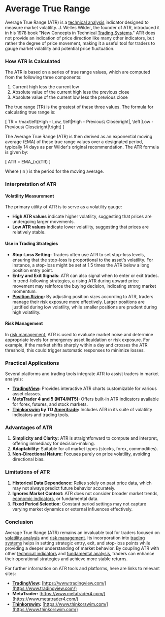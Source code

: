 # Average True Range

Average True Range (ATR) is a [technical analysis](../t/technical_analysis.md) indicator designed to measure market volatility. J. Welles Wilder, the founder of ATR, introduced it in his 1978 book "New Concepts in Technical [Trading Systems](../t/trading_systems.md)." ATR does not provide an indication of price direction like many other indicators, but rather the degree of price movement, making it a useful tool for traders to gauge market volatility and potential price fluctuation.

### How ATR is Calculated

The ATR is based on a series of true range values, which are computed from the following three components:

1. Current high less the current low
2. Absolute value of the current high less the previous close
3. Absolute value of the current low less the previous close

The true range (TR) is the greatest of these three values. The formula for calculating true range is:

\[ TR = \max\left(High - Low, \left|High - Previous\ Close\right|, \left|Low - Previous\ Close\right|\right) \]

The Average True Range (ATR) is then derived as an exponential moving average (EMA) of these true range values over a designated period, typically 14 days as per Wilder's original recommendation. The ATR formula is given by:

\[ ATR = EMA_{n}(TR) \]

Where \( n \) is the period for the moving average.

### Interpretation of ATR

#### Volatility Measurement

The primary utility of ATR is to serve as a volatility gauge:
- **High ATR values** indicate higher volatility, suggesting that prices are undergoing larger movements.
- **Low ATR values** indicate lower volatility, suggesting that prices are relatively stable.

#### Use in Trading Strategies

- **Stop-Loss Setting:** Traders often use ATR to set stop-loss levels, ensuring that the stop-loss is proportional to the asset's volatility. For instance, a stop-loss might be set at 1.5 times the ATR below a long position entry point.
- **Entry and Exit Signals:** ATR can also signal when to enter or exit trades. In trend-following strategies, a rising ATR during upward price movement may reinforce the buying decision, indicating strong market momentum.
- **[Position Sizing](../p/position_sizing.md):** By adjusting position sizes according to ATR, traders manage their risk exposure more effectively. Larger positions are justified during low volatility, while smaller positions are prudent during high volatility.

#### Risk Management

In [risk management](../r/risk_management.md), ATR is used to evaluate market noise and determine appropriate levels for emergency asset liquidation or risk exposure. For example, if the market shifts sharply within a day and crosses the ATR threshold, this could trigger automatic responses to minimize losses.

### Practical Applications

Several platforms and trading tools integrate ATR to assist traders in market analysis:

- **[TradingView](../t/tradingview.md):** Provides interactive ATR charts customizable for various asset classes.
- **MetaTrader 4 and 5 (MT4/MT5):** Offers built-in ATR indicators available for forex, futures, and stock markets.
- **[Thinkorswim](../t/thinkorswim.md) by TD [Ameritrade](../a/ameritrade.md):** Includes ATR in its suite of volatility indicators and trading tools.

### Advantages of ATR

1. **Simplicity and Clarity:** ATR is straightforward to compute and interpret, offering immediacy for decision-making.
2. **Adaptability:** Suitable for all market types (stocks, forex, commodities).
3. **Non-Directional Nature:** Focuses purely on price volatility, avoiding directional bias.

### Limitations of ATR

1. **Historical Data Dependence:** Relies solely on past price data, which may not always predict future behavior accurately.
2. **Ignores Market Context:** ATR does not consider broader market trends, [economic indicators](../e/economic_indicators.md), or fundamental data.
3. **Fixed Period Selection:** Constant period settings may not capture varying market dynamics or external influences effectively.

### Conclusion

Average True Range (ATR) remains an invaluable tool for traders focused on [volatility analysis](../v/volatility_analysis.md) and [risk management](../r/risk_management.md). Its incorporation into [trading systems](../t/trading_systems.md) helps in setting strategic entry, exit, and stop-loss points while providing a deeper understanding of market behavior. By coupling ATR with other [technical indicators](../t/technical_indicators.md) and [fundamental analysis](../f/fundamental_analysis.md), traders can enhance their operational strategies and achieve more stable returns.

For further information on ATR tools and platforms, here are links to relevant sites:

- **[TradingView](../t/tradingview.md):** [https://www.tradingview.com/](https://www.tradingview.com/)
- **MetaTrader:** [https://www.metatrader4.com/](https://www.metatrader4.com/)
- **[Thinkorswim](../t/thinkorswim.md):** [https://www.thinkorswim.com/](https://www.thinkorswim.com/)
